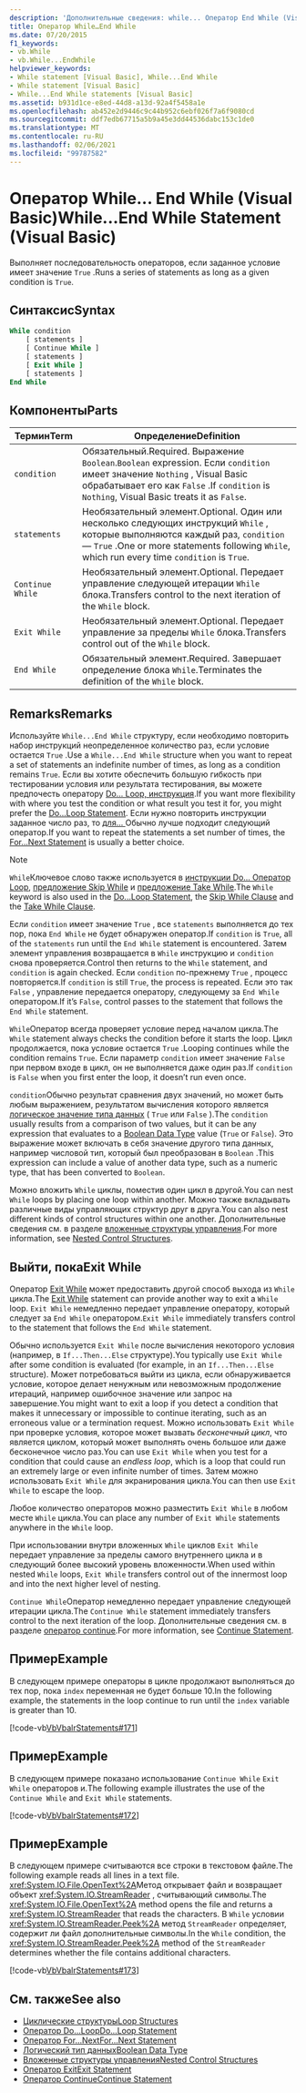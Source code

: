 ```yaml
---
description: 'Дополнительные сведения: while... Оператор End While (Visual Basic)'
title: Оператор While…End While
ms.date: 07/20/2015
f1_keywords:
- vb.While
- vb.While...EndWhile
helpviewer_keywords:
- While statement [Visual Basic], While...End While
- While statement [Visual Basic]
- While...End While statements [Visual Basic]
ms.assetid: b931d1ce-e8ed-44d8-a13d-92a4f5458a1e
ms.openlocfilehash: ab452e2d9446c9c44b952c6ebf026f7a6f9080cd
ms.sourcegitcommit: ddf7edb67715a5b9a45e3dd44536dabc153c1de0
ms.translationtype: MT
ms.contentlocale: ru-RU
ms.lasthandoff: 02/06/2021
ms.locfileid: "99787582"
---
```

# <a name="whileend-while-statement-visual-basic"></a><span data-ttu-id="ee385-103">Оператор While... End While (Visual Basic)</span><span class="sxs-lookup"><span data-stu-id="ee385-103">While...End While Statement (Visual Basic)</span></span>

<span data-ttu-id="ee385-104">Выполняет последовательность операторов, если заданное условие имеет значение `True` .</span><span class="sxs-lookup"><span data-stu-id="ee385-104">Runs a series of statements as long as a given condition is `True`.</span></span>  
  
## <a name="syntax"></a><span data-ttu-id="ee385-105">Синтаксис</span><span class="sxs-lookup"><span data-stu-id="ee385-105">Syntax</span></span>  
  
```vb  
While condition  
    [ statements ]  
    [ Continue While ]  
    [ statements ]  
    [ Exit While ]  
    [ statements ]  
End While  
```  
  
## <a name="parts"></a><span data-ttu-id="ee385-106">Компоненты</span><span class="sxs-lookup"><span data-stu-id="ee385-106">Parts</span></span>  
  
|<span data-ttu-id="ee385-107">Термин</span><span class="sxs-lookup"><span data-stu-id="ee385-107">Term</span></span>|<span data-ttu-id="ee385-108">Определение</span><span class="sxs-lookup"><span data-stu-id="ee385-108">Definition</span></span>|  
|---|---|  
|`condition`|<span data-ttu-id="ee385-109">Обязательный.</span><span class="sxs-lookup"><span data-stu-id="ee385-109">Required.</span></span> <span data-ttu-id="ee385-110">Выражение `Boolean`.</span><span class="sxs-lookup"><span data-stu-id="ee385-110">`Boolean` expression.</span></span> <span data-ttu-id="ee385-111">Если `condition` имеет значение `Nothing` , Visual Basic обрабатывает его как `False` .</span><span class="sxs-lookup"><span data-stu-id="ee385-111">If `condition` is `Nothing`, Visual Basic treats it as `False`.</span></span>|  
|`statements`|<span data-ttu-id="ee385-112">Необязательный элемент.</span><span class="sxs-lookup"><span data-stu-id="ee385-112">Optional.</span></span> <span data-ttu-id="ee385-113">Один или несколько следующих инструкций `While` , которые выполняются каждый раз, `condition` — `True` .</span><span class="sxs-lookup"><span data-stu-id="ee385-113">One or more statements following `While`, which run every time `condition` is `True`.</span></span>|  
|`Continue While`|<span data-ttu-id="ee385-114">Необязательный элемент.</span><span class="sxs-lookup"><span data-stu-id="ee385-114">Optional.</span></span> <span data-ttu-id="ee385-115">Передает управление следующей итерации `While` блока.</span><span class="sxs-lookup"><span data-stu-id="ee385-115">Transfers control to the next iteration of the `While` block.</span></span>|  
|`Exit While`|<span data-ttu-id="ee385-116">Необязательный элемент.</span><span class="sxs-lookup"><span data-stu-id="ee385-116">Optional.</span></span> <span data-ttu-id="ee385-117">Передает управление за пределы `While` блока.</span><span class="sxs-lookup"><span data-stu-id="ee385-117">Transfers control out of the `While` block.</span></span>|  
|`End While`|<span data-ttu-id="ee385-118">Обязательный элемент.</span><span class="sxs-lookup"><span data-stu-id="ee385-118">Required.</span></span> <span data-ttu-id="ee385-119">Завершает определение блока `While`.</span><span class="sxs-lookup"><span data-stu-id="ee385-119">Terminates the definition of the `While` block.</span></span>|  
  
## <a name="remarks"></a><span data-ttu-id="ee385-120">Remarks</span><span class="sxs-lookup"><span data-stu-id="ee385-120">Remarks</span></span>  

 <span data-ttu-id="ee385-121">Используйте `While...End While` структуру, если необходимо повторить набор инструкций неопределенное количество раз, если условие остается `True` .</span><span class="sxs-lookup"><span data-stu-id="ee385-121">Use a `While...End While` structure when you want to repeat a set of statements an indefinite number of times, as long as a condition remains `True`.</span></span> <span data-ttu-id="ee385-122">Если вы хотите обеспечить большую гибкость при тестировании условия или результата тестирования, вы можете предпочесть оператору [Do... Loop, инструкция](do-loop-statement.md).</span><span class="sxs-lookup"><span data-stu-id="ee385-122">If you want more flexibility with where you test the condition or what result you test it for, you might prefer the [Do...Loop Statement](do-loop-statement.md).</span></span> <span data-ttu-id="ee385-123">Если нужно повторить инструкции заданное число раз, то [для... ](for-next-statement.md) Обычно лучше подходит следующий оператор.</span><span class="sxs-lookup"><span data-stu-id="ee385-123">If you want to repeat the statements a set number of times, the [For...Next Statement](for-next-statement.md) is usually a better choice.</span></span>  
  
> [!NOTE]
> <span data-ttu-id="ee385-124">`While`Ключевое слово также используется в [инструкции Do... Оператор Loop](do-loop-statement.md), [предложение Skip While](../queries/skip-while-clause.md) и [предложение Take While](../queries/take-while-clause.md).</span><span class="sxs-lookup"><span data-stu-id="ee385-124">The `While` keyword is also used in the [Do...Loop Statement](do-loop-statement.md), the [Skip While Clause](../queries/skip-while-clause.md) and the [Take While Clause](../queries/take-while-clause.md).</span></span>  
  
 <span data-ttu-id="ee385-125">Если `condition` имеет значение `True` , все `statements` выполняется до тех пор, пока `End While` не будет обнаружен оператор.</span><span class="sxs-lookup"><span data-stu-id="ee385-125">If `condition` is `True`, all of the `statements` run until the `End While` statement is encountered.</span></span> <span data-ttu-id="ee385-126">Затем элемент управления возвращается в `While` инструкцию и `condition` снова проверяется.</span><span class="sxs-lookup"><span data-stu-id="ee385-126">Control then returns to the `While` statement, and `condition` is again checked.</span></span> <span data-ttu-id="ee385-127">Если `condition` по-прежнему `True` , процесс повторяется.</span><span class="sxs-lookup"><span data-stu-id="ee385-127">If `condition` is still `True`, the process is repeated.</span></span> <span data-ttu-id="ee385-128">Если это так `False` , управление передается оператору, следующему за `End While` оператором.</span><span class="sxs-lookup"><span data-stu-id="ee385-128">If it’s `False`, control passes to the statement that follows the `End While` statement.</span></span>  
  
 <span data-ttu-id="ee385-129">`While`Оператор всегда проверяет условие перед началом цикла.</span><span class="sxs-lookup"><span data-stu-id="ee385-129">The `While` statement always checks the condition before it starts the loop.</span></span> <span data-ttu-id="ee385-130">Цикл продолжается, пока условие остается `True` .</span><span class="sxs-lookup"><span data-stu-id="ee385-130">Looping continues while the condition remains `True`.</span></span> <span data-ttu-id="ee385-131">Если параметр `condition` имеет значение `False` при первом входе в цикл, он не выполняется даже один раз.</span><span class="sxs-lookup"><span data-stu-id="ee385-131">If `condition` is `False` when you first enter the loop, it doesn’t run even once.</span></span>  
  
 <span data-ttu-id="ee385-132">`condition`Обычно результат сравнения двух значений, но может быть любым выражением, результатом вычисления которого является [логическое значение типа данных](../data-types/boolean-data-type.md) ( `True` или `False` ).</span><span class="sxs-lookup"><span data-stu-id="ee385-132">The `condition` usually results from a comparison of two values, but it can be any expression that evaluates to a [Boolean Data Type](../data-types/boolean-data-type.md) value (`True` or `False`).</span></span> <span data-ttu-id="ee385-133">Это выражение может включать в себя значение другого типа данных, например числовой тип, который был преобразован в `Boolean` .</span><span class="sxs-lookup"><span data-stu-id="ee385-133">This expression can include a value of another data type, such as a numeric type, that has been converted to `Boolean`.</span></span>  
  
 <span data-ttu-id="ee385-134">Можно вложить `While` циклы, поместив один цикл в другой.</span><span class="sxs-lookup"><span data-stu-id="ee385-134">You can nest `While` loops by placing one loop within another.</span></span> <span data-ttu-id="ee385-135">Можно также вкладывать различные виды управляющих структур друг в друга.</span><span class="sxs-lookup"><span data-stu-id="ee385-135">You can also nest different kinds of control structures within one another.</span></span> <span data-ttu-id="ee385-136">Дополнительные сведения см. в разделе [вложенные структуры управления](../../programming-guide/language-features/control-flow/nested-control-structures.md).</span><span class="sxs-lookup"><span data-stu-id="ee385-136">For more information, see [Nested Control Structures](../../programming-guide/language-features/control-flow/nested-control-structures.md).</span></span>  
  
## <a name="exit-while"></a><span data-ttu-id="ee385-137">Выйти, пока</span><span class="sxs-lookup"><span data-stu-id="ee385-137">Exit While</span></span>  

 <span data-ttu-id="ee385-138">Оператор [Exit While](exit-statement.md) может предоставить другой способ выхода из `While` цикла.</span><span class="sxs-lookup"><span data-stu-id="ee385-138">The [Exit While](exit-statement.md) statement can provide another way to exit a `While` loop.</span></span> <span data-ttu-id="ee385-139">`Exit While` немедленно передает управление оператору, который следует за `End While` оператором.</span><span class="sxs-lookup"><span data-stu-id="ee385-139">`Exit While` immediately transfers control to the statement that follows the `End While` statement.</span></span>  
  
 <span data-ttu-id="ee385-140">Обычно используется `Exit While` после вычисления некоторого условия (например, в `If...Then...Else` структуре).</span><span class="sxs-lookup"><span data-stu-id="ee385-140">You typically use `Exit While` after some condition is evaluated (for example, in an `If...Then...Else` structure).</span></span> <span data-ttu-id="ee385-141">Может потребоваться выйти из цикла, если обнаруживается условие, которое делает ненужным или невозможным продолжение итераций, например ошибочное значение или запрос на завершение.</span><span class="sxs-lookup"><span data-stu-id="ee385-141">You might want to exit a loop if you detect a condition that makes it unnecessary or impossible to continue iterating, such as an erroneous value or a termination request.</span></span> <span data-ttu-id="ee385-142">Можно использовать `Exit While` при проверке условия, которое может вызвать *бесконечный цикл*, что является циклом, который может выполнять очень большое или даже бесконечное число раз.</span><span class="sxs-lookup"><span data-stu-id="ee385-142">You can use `Exit While` when you test for a condition that could cause an *endless loop*, which is a loop that could run an extremely large or even infinite number of times.</span></span> <span data-ttu-id="ee385-143">Затем можно использовать `Exit While` для экранирования цикла.</span><span class="sxs-lookup"><span data-stu-id="ee385-143">You can then use `Exit While` to escape the loop.</span></span>  
  
 <span data-ttu-id="ee385-144">Любое количество операторов можно разместить `Exit While` в любом месте `While` цикла.</span><span class="sxs-lookup"><span data-stu-id="ee385-144">You can place any number of `Exit While` statements anywhere in the `While` loop.</span></span>  
  
 <span data-ttu-id="ee385-145">При использовании внутри вложенных `While` циклов `Exit While` передает управление за пределы самого внутреннего цикла и в следующий более высокий уровень вложенности.</span><span class="sxs-lookup"><span data-stu-id="ee385-145">When used within nested `While` loops, `Exit While` transfers control out of the innermost loop and into the next higher level of nesting.</span></span>  
  
 <span data-ttu-id="ee385-146">`Continue While`Оператор немедленно передает управление следующей итерации цикла.</span><span class="sxs-lookup"><span data-stu-id="ee385-146">The `Continue While` statement immediately transfers control to the next iteration of the loop.</span></span> <span data-ttu-id="ee385-147">Дополнительные сведения см. в разделе [оператор continue](continue-statement.md).</span><span class="sxs-lookup"><span data-stu-id="ee385-147">For more information, see [Continue Statement](continue-statement.md).</span></span>  
  
## <a name="example"></a><span data-ttu-id="ee385-148">Пример</span><span class="sxs-lookup"><span data-stu-id="ee385-148">Example</span></span>  

 <span data-ttu-id="ee385-149">В следующем примере операторы в цикле продолжают выполняться до тех пор, пока `index` переменная не будет больше 10.</span><span class="sxs-lookup"><span data-stu-id="ee385-149">In the following example, the statements in the loop continue to run until the `index` variable is greater than 10.</span></span>  
  
 [!code-vb[VbVbalrStatements#171](~/samples/snippets/visualbasic/VS_Snippets_VBCSharp/VbVbalrStatements/VB/class14.vb#171)]  
  
## <a name="example"></a><span data-ttu-id="ee385-150">Пример</span><span class="sxs-lookup"><span data-stu-id="ee385-150">Example</span></span>  

 <span data-ttu-id="ee385-151">В следующем примере показано использование `Continue While` `Exit While` операторов и.</span><span class="sxs-lookup"><span data-stu-id="ee385-151">The following example illustrates the use of the `Continue While` and `Exit While` statements.</span></span>  
  
 [!code-vb[VbVbalrStatements#172](~/samples/snippets/visualbasic/VS_Snippets_VBCSharp/VbVbalrStatements/VB/class14.vb#172)]  
  
## <a name="example"></a><span data-ttu-id="ee385-152">Пример</span><span class="sxs-lookup"><span data-stu-id="ee385-152">Example</span></span>  

 <span data-ttu-id="ee385-153">В следующем примере считываются все строки в текстовом файле.</span><span class="sxs-lookup"><span data-stu-id="ee385-153">The following example reads all lines in a text file.</span></span> <span data-ttu-id="ee385-154"><xref:System.IO.File.OpenText%2A>Метод открывает файл и возвращает объект <xref:System.IO.StreamReader> , считывающий символы.</span><span class="sxs-lookup"><span data-stu-id="ee385-154">The <xref:System.IO.File.OpenText%2A> method opens the file and returns a <xref:System.IO.StreamReader> that reads the characters.</span></span> <span data-ttu-id="ee385-155">В `While` условии <xref:System.IO.StreamReader.Peek%2A> метод `StreamReader` определяет, содержит ли файл дополнительные символы.</span><span class="sxs-lookup"><span data-stu-id="ee385-155">In the `While` condition, the <xref:System.IO.StreamReader.Peek%2A> method of the `StreamReader` determines whether the file contains additional characters.</span></span>  
  
 [!code-vb[VbVbalrStatements#173](~/samples/snippets/visualbasic/VS_Snippets_VBCSharp/VbVbalrStatements/VB/class14.vb#173)]  
  
## <a name="see-also"></a><span data-ttu-id="ee385-156">См. также</span><span class="sxs-lookup"><span data-stu-id="ee385-156">See also</span></span>

- [<span data-ttu-id="ee385-157">Циклические структуры</span><span class="sxs-lookup"><span data-stu-id="ee385-157">Loop Structures</span></span>](../../programming-guide/language-features/control-flow/loop-structures.md)
- [<span data-ttu-id="ee385-158">Оператор Do…Loop</span><span class="sxs-lookup"><span data-stu-id="ee385-158">Do...Loop Statement</span></span>](do-loop-statement.md)
- [<span data-ttu-id="ee385-159">Оператор For…Next</span><span class="sxs-lookup"><span data-stu-id="ee385-159">For...Next Statement</span></span>](for-next-statement.md)
- [<span data-ttu-id="ee385-160">Логический тип данных</span><span class="sxs-lookup"><span data-stu-id="ee385-160">Boolean Data Type</span></span>](../data-types/boolean-data-type.md)
- [<span data-ttu-id="ee385-161">Вложенные структуры управления</span><span class="sxs-lookup"><span data-stu-id="ee385-161">Nested Control Structures</span></span>](../../programming-guide/language-features/control-flow/nested-control-structures.md)
- [<span data-ttu-id="ee385-162">Оператор Exit</span><span class="sxs-lookup"><span data-stu-id="ee385-162">Exit Statement</span></span>](exit-statement.md)
- [<span data-ttu-id="ee385-163">Оператор Continue</span><span class="sxs-lookup"><span data-stu-id="ee385-163">Continue Statement</span></span>](continue-statement.md)
